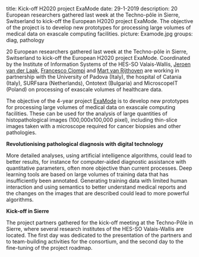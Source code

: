 title: Kick-off H2020 project ExaMode
date: 29-1-2019
description: 20 European researchers gathered last week at the Techno-pôle in Sierre, Switserland to kick-off the European H2020 project ExaMode. The objective of the project is to develop new prototypes for processing large volumes of medical data on exascale computing facilities.
picture: Examode.jpg
groups: diag, pathology

20 European researchers gathered last week at the Techno-pôle in Sierre, Switserland to kick-off the European H2020 project ExaMode. Coordinated by the Institute of Information Systems of the HES-SO Valais-Wallis, [Jeroen van der Laak](https://www.computationalpathologygroup.eu/members/jeroen-van-der-laak/), [Francesco Ciompi](https://www.computationalpathologygroup.eu/members/francesco-ciompi/) and [Mart van Rijthoven](https://www.computationalpathologygroup.eu/members/mart-van-rijthoven/) are working in partnership with the University of Padova (Italy), the hospital of Catania (Italy), SURFsara (Netherlands), Ontotext (Bulgaria) and MicroscopeIT (Poland) on  processing of exascale volumes of healthcare data. 

The objective of the 4-year project [ExaMode](https://www.examode.eu/) is to develop new prototypes for processing large volumes of medical data on exascale computing facilities. These can be used for the analysis of large quantities of histopathological images (100,000x100,000 pixel), including thin-slice images taken with a microscope required for cancer biopsies and other pathologies. 

**Revolutionising pathological diagnosis with digital technology**

More detailed analyses, using artificial intelligence algorithms, could lead to better results, for instance for computer-aided diagnostic assistance with quantitative parameters, often more objective than current processes. Deep learning tools are based on large volumes of training data that has insufficiently been annotated. Generating training data with limited human interaction and using semantics to better understand medical reports and the changes on the images that are described could lead to more powerful algorithms.

**Kick-off in Sierre**

The project partners gathered for the kick-off meeting at the Techno-Pôle in Sierre, where several research institutes of the HES-SO Valais-Wallis are located. The first day was dedicated to the presentation of the partners and to team-building activities for the consortium, and the second day to the fine-tuning of the project roadmap.  

